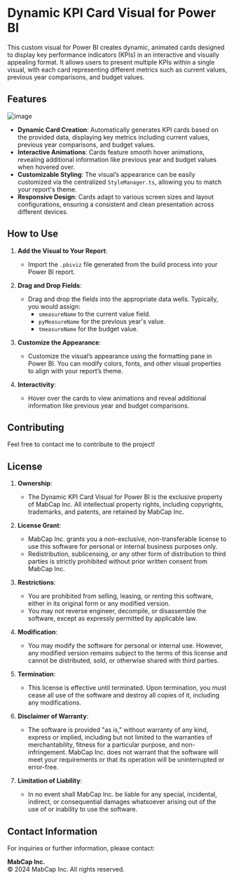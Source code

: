 # **Dynamic KPI Card Visual for Power BI**

This custom visual for Power BI creates dynamic, animated cards designed to display key performance indicators (KPIs) in an interactive and visually appealing format. It allows users to present multiple KPIs within a single visual, with each card representing different metrics such as current values, previous year comparisons, and budget values.

## **Features**

![image](https://github.com/user-attachments/assets/30f817ba-128d-48c5-a3ef-b62ca534e8be)


- **Dynamic Card Creation**: Automatically generates KPI cards based on the provided data, displaying key metrics including current values, previous year comparisons, and budget values.
- **Interactive Animations**: Cards feature smooth hover animations, revealing additional information like previous year and budget values when hovered over.
- **Customizable Styling**: The visual’s appearance can be easily customized via the centralized `StyleManager.ts`, allowing you to match your report's theme.
- **Responsive Design**: Cards adapt to various screen sizes and layout configurations, ensuring a consistent and clean presentation across different devices.

## **How to Use**

1. **Add the Visual to Your Report**:
   - Import the `.pbiviz` file generated from the build process into your Power BI report.

2. **Drag and Drop Fields**:
   - Drag and drop the fields into the appropriate data wells. Typically, you would assign:
     - `smeasureName` to the current value field.
     - `pyMeasureName` for the previous year's value.
     - `tmeasureName` for the budget value.

3. **Customize the Appearance**:
   - Customize the visual’s appearance using the formatting pane in Power BI. You can modify colors, fonts, and other visual properties to align with your report’s theme.

4. **Interactivity**:
   - Hover over the cards to view animations and reveal additional information like previous year and budget comparisons.


## **Contributing**

Feel free to contact me to contribute to the project!

## **License**

1. **Ownership**:
   - The Dynamic KPI Card Visual for Power BI is the exclusive property of MabCap Inc. All intellectual property rights, including copyrights, trademarks, and patents, are retained by MabCap Inc.

2. **License Grant**:
   - MabCap Inc. grants you a non-exclusive, non-transferable license to use this software for personal or internal business purposes only.
   - Redistribution, sublicensing, or any other form of distribution to third parties is strictly prohibited without prior written consent from MabCap Inc.

3. **Restrictions**:
   - You are prohibited from selling, leasing, or renting this software, either in its original form or any modified version.
   - You may not reverse engineer, decompile, or disassemble the software, except as expressly permitted by applicable law.

4. **Modification**:
   - You may modify the software for personal or internal use. However, any modified version remains subject to the terms of this license and cannot be distributed, sold, or otherwise shared with third parties.


5. **Termination**:
   - This license is effective until terminated. Upon termination, you must cease all use of the software and destroy all copies of it, including any modifications.

6. **Disclaimer of Warranty**:
   - The software is provided "as is," without warranty of any kind, express or implied, including but not limited to the warranties of merchantability, fitness for a particular purpose, and non-infringement. MabCap Inc. does not warrant that the software will meet your requirements or that its operation will be uninterrupted or error-free.

7. **Limitation of Liability**:
   - In no event shall MabCap Inc. be liable for any special, incidental, indirect, or consequential damages whatsoever arising out of the use of or inability to use the software.

## **Contact Information**

For inquiries or further information, please contact:

**MabCap Inc.**  
© 2024 MabCap Inc. All rights reserved.

